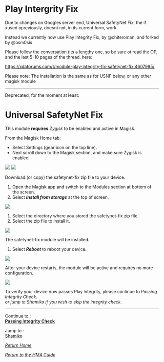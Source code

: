 
# Play Intergrity Fix

Due to changes on Googles server end, Universal SafetyNet Fix, the if xused opreviously, doesnt not, in its current form, work.

Instead we currently now use Play Integrity Fix, by @chiteroman, and forked by @osm0sis

Please follow the conversation (its a lengthy one, so be sure ot read the OP, and the last 5-10 pages of the thread. here:

https://xdaforums.com/t/module-play-integrity-fix-safetynet-fix.4607985/

Please note: The installation is the same as for USNF below, or any other magisk module

---

Deprecated, for the moment at least:


# Universal SafetyNet Fix

This module <b>requires</b> <i>Zygisk</i> to be enabled and active in Magisk.<br>

From the Magisk Home tab:
- Select Settings (gear icon on the top line).
- Next scroll down to the Magisk section, and make sure Zygisk is enabled

![](image/magiskmainsettings.jpg?raw=true) ![](image/magiskzygiskenabled.jpg?raw=true)

Download (or copy) the safetynet-fix zip file to your device.<br>

1. Open the Magisk app and switch to the Modules section at bottom of the screen.
2. Select <i><b>Install from storage</b></i> at the top of screen.

 ![](image/usnf01.jpg?raw=true)

1. Select the directory where you stored the safetynet-fix zip file.
2. Select the zip file to install it.

 ![](image/usnf02.jpg?raw=true)

The safetynet-fix module will be installed.<br>
1. Select <i><b>Reboot</b></i> to reboot your device.

 ![](image/magiskmodulereboot.jpg?raw=true)

After your device restarts, the module will be active and requires no more configuration.<br>

 ![](image/usnf03.jpg?raw=true)

To verify your device now passes Play Integrity, please continue to <i>Passing Integrity Check</i>.<br>
<i>or jump to Shamiko if you wish to skip the integrity check.</i>

---

Continue to :<br>
[<b>Passing Integrity Check</b>](Integrity-Check.md)

Jump to :<br>
[Shamiko]

[<i>Return Home</i>](Magisk.md)

[<i>Return to the HMA Guide</i>](README.md)

<!--List of page links-->
[Magisk]: Magisk.md
[PlayIntegrity]: Magisk-Integrity.md
[SafetyNet-Fix]: Magisk-SafetyNet-Fix.md
[Shamiko]: Magisk-Shamiko.md
